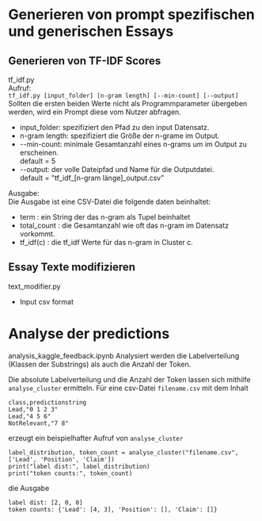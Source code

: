 # Generieren von prompt spezifischen und generischen Essays

## Generieren von TF-IDF Scores
tf_idf.py<br>
Aufruf: <br>
```tf_idf.py [input_folder] [n-gram length] [--min-count] [--output]```<br>
Sollten die ersten beiden Werte nicht als Programmparameter übergeben werden,
wird ein Prompt diese vom Nutzer abfragen.

- input_folder: spezifiziert den Pfad zu den input Datensatz.
- n-gram length: spezifiziert die Größe der n-grame im Output.
- --min-count: minimale Gesamtanzahl eines n-grams um im Output zu erscheinen.<br>default = 5
- --output: der volle Dateipfad und Name für die Outputdatei.<br> default = "tf_idf_[n-gram länge]_output.csv"

Ausgabe: <br>
Die Ausgabe ist eine CSV-Datei die folgende daten beinhaltet:

- term : ein String der das n-gram als Tupel beinhaltet
- total_count : die Gesamtanzahl wie oft das n-gram im Datensatz vorkommt.
- tf_idf(c) : die tf_idf Werte für das n-gram in Cluster c.

## Essay Texte modifizieren
text_modifier.py
- Input csv format

# Analyse der predictions
analysis_kaggle_feedback.ipynb
Analysiert werden die Labelverteilung (Klassen der Substrings) als auch die Anzahl der Token.

Die absolute Labelverteilung und die Anzahl der Token lassen sich mithilfe `analyse_cluster` ermitteln.
Für eine csv-Datei `filename.csv` mit dem Inhalt
```
class,predictionstring
Lead,"0 1 2 3"
Lead,"4 5 6"
NotRelevant,"7 8"
```
erzeugt ein beispielhafter Aufruf von `analyse_cluster` 
```
label_distribution, token_count = analyse_cluster("filename.csv", ['Lead', 'Position', 'Claim'])
print("label dist:", label_distribution)
print("token counts:", token_count)
```
die Ausgabe
```
label dist: [2, 0, 0]
token counts: {'Lead': [4, 3], 'Position': [], 'Claim': []}
```